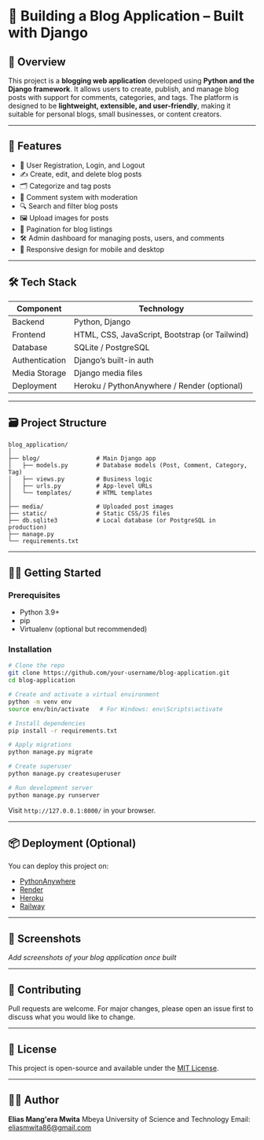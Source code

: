 # 📝 Building a Blog Application – Built with Django

## 📖 Overview

This project is a **blogging web application** developed using **Python and the Django framework**. It allows users to create, publish, and manage blog posts with support for comments, categories, and tags. The platform is designed to be **lightweight, extensible, and user-friendly**, making it suitable for personal blogs, small businesses, or content creators.

---

## 🚀 Features

* 🔐 User Registration, Login, and Logout
* ✍️ Create, edit, and delete blog posts
* 🗂 Categorize and tag posts
* 💬 Comment system with moderation
* 🔍 Search and filter blog posts
* 🖼 Upload images for posts
* 📰 Pagination for blog listings
* 🛠 Admin dashboard for managing posts, users, and comments
* 📱 Responsive design for mobile and desktop

---

## 🛠 Tech Stack

| Component      | Technology                                     |
| -------------- | ---------------------------------------------- |
| Backend        | Python, Django                                 |
| Frontend       | HTML, CSS, JavaScript, Bootstrap (or Tailwind) |
| Database       | SQLite / PostgreSQL                            |
| Authentication | Django’s built-in auth                         |
| Media Storage  | Django media files                             |
| Deployment     | Heroku / PythonAnywhere / Render (optional)    |

---

## 🗃 Project Structure

```
blog_application/
│
├── blog/                # Main Django app  
│   ├── models.py        # Database models (Post, Comment, Category, Tag)  
│   ├── views.py         # Business logic  
│   ├── urls.py          # App-level URLs  
│   └── templates/       # HTML templates  
│
├── media/               # Uploaded post images  
├── static/              # Static CSS/JS files  
├── db.sqlite3           # Local database (or PostgreSQL in production)  
├── manage.py  
└── requirements.txt  
```

---

## 🧑‍💻 Getting Started

### Prerequisites

* Python 3.9+
* pip
* Virtualenv (optional but recommended)

### Installation

```bash
# Clone the repo
git clone https://github.com/your-username/blog-application.git
cd blog-application

# Create and activate a virtual environment
python -m venv env
source env/bin/activate   # For Windows: env\Scripts\activate

# Install dependencies
pip install -r requirements.txt

# Apply migrations
python manage.py migrate

# Create superuser
python manage.py createsuperuser

# Run development server
python manage.py runserver
```

Visit `http://127.0.0.1:8000/` in your browser.

---

## 📦 Deployment (Optional)

You can deploy this project on:

* [PythonAnywhere](https://www.pythonanywhere.com/)
* [Render](https://render.com/)
* [Heroku](https://www.heroku.com/)
* [Railway](https://railway.app/)

---

## 📸 Screenshots

*Add screenshots of your blog application once built*

---

## 🤝 Contributing

Pull requests are welcome. For major changes, please open an issue first to discuss what you would like to change.

---

## 📄 License

This project is open-source and available under the [MIT License](LICENSE).

---

## 👨‍💻 Author

**Elias Mang'era Mwita**
Mbeya University of Science and Technology
Email: [eliasmwita86@gmail.com](mailto:eliasmwita86@gmail.com)